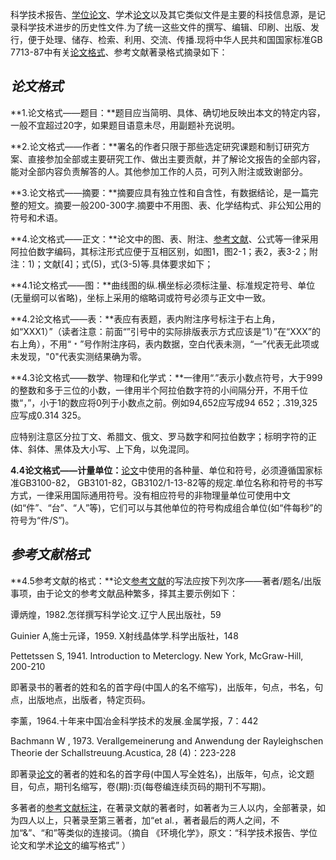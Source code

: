科学技术报告、[学位论文](http://www.cnki.com.cn/delivery/biyelunwen-geshixuantidabian-0.htm)、学术[论文](http://www.cnki.com.cn/delivery/lunwen-ruhexielunwen-0.htm)以及其它类似文件是主要的科技信息源，是记录科学技术进步的历史性文件.为了统一这些文件的撰写、编辑、印刷、出版、发行，便于处理、储存、检索、利用、交流、传播.现将中华人民共和国国家标准GB 7713-87中有关[论文格式](http://www.cnki.com.cn/delivery/lunwen-lunwengeshi-1.htm)、参考文献著录格式摘录如下：

## *论文格式*

**1.论文格式——题目：**题目应当简明、具体、确切地反映出本文的特定内容，一般不宜超过20字，如果题目语意未尽，用副题补充说明。

**2.论文格式——作者：**署名的作者只限于那些选定研究课题和制订研究方案、直接参加全部或主要研究工作、做出主要贡献，并了解论文报告的全部内容，能对全部内容负责解答的人。其他参加工作的人员，可列入附注或致谢部分。

**3.论文格式——摘要：**摘要应具有独立性和自含性，有数据结论，是一篇完整的短文。摘要一般200-300字.摘要中不用图、表、化学结构式、非公知公用的符号和术语。

**4.论文格式——正文：**论文中的图、表、附注、[参考文献](http://www.cnki.com.cn/delivery/lunwen-lunwengeshi-1.htm)、公式等一律采用阿拉伯数字编码，其标注形式应便于互相区别，如图1，图2-1；表2，表3-2；附注：1)；文献[4]；式(5)，式(3-5)等.具体要求如下；

**4.1论文格式——图：**曲线图的纵.横坐标必须标注量、标准规定符号、单位(无量纲可以省略)，坐标上采用的缩略词或符号必须与正文中一致。

**4.2论文格式——表：**表应有表题，表内附注序号标注于右上角，如“XXX1）”（读者注意：前面“”引号中的实际排版表示方式应该是“1）”在“XXX”的右上角），不用“﹡”号作附注序码，表内数据，空白代表未测，“一”代表无此项或未发现，"0"代表实测结果确为零。

**4.3论文格式——数学、物理和化学式：**一律用“.”表示小数点符号，大于999的整数和多于三位的小数，一律用半个阿拉伯数字符的小间隔分开，不用千位擞“，”，小于1的数应将0列于小数点之前。例如94,652应写成94 652；.319,325应写成0.314 325。

应特别注意区分拉丁文、希腊文、俄文、罗马数字和阿拉伯数字；标明字符的正体、斜体、黑体及大小写、上下角，以免混同。

**4.4论文格式——计量单位：**[论文](http://www.cnki.com.cn/delivery/lunwen-ruhexielunwen-0.htm)中使用的各种量、单位和符号，必须遵循国家标准GB3100-82， GB3101-82，GB3102/1-13-82等的规定.单位名称和符号的书写方式，一律采用国际通用符号。没有相应符号的非物理量单位可使用中文(如“件”、“台”、“人”等)，它们可以与其他单位的符号构成组合单位(如“件每秒”的符号为“件/S”)。

## *参考文献格式*

**4.5参考文献的格式：**论文[参考文献](http://www.cnki.com.cn/delivery/lunwen-lunwengeshi-1.htm)的写法应按下列次序——著者/题名/出版事项，由于论文的参考文献品种繁多，择其主要示例如下：

谭炳煌，1982.怎徉撰写科学论文.辽宁人民出版社，59

Guinier A,施士元译，1959. X射线晶体学.科学出版社，148

Pettetssen S, 1941. Introduction to Meterclogy. New York, McGraw-Hill, 200-210

即著录书的著者的姓和名的首字母(中国人的名不缩写)，出版年，句点，书名，句点，出版地点，出版者，特定页码。

李薰，1964.十年来中国冶金科学技术的发展.金属学报，7：442

Bachmann W , 1973. Verallgemeinerung and Anwendung der Rayleighschen Theorie der Schallstreuung.Acustica, 28 (4)：223-228

即著录[论文](http://www.cnki.com.cn/delivery/lunwen-ruhexielunwen-0.htm)的著者的姓和名的首字母(中国人写全姓名)，出版年，句点，论文题目，句点，期刊名缩写，卷(期):页(每卷编连续页码的期刊不写期)。

多著者的[参考文献标注](http://www.cnki.com.cn/delivery/lunwen-lunwengeshi-1.htm)，在著录文献的著者时，如著者为三人以内，全部著录，如为四人以上，只著录至第三著者，加“et al.，著者最后的两人之间，不加“&”、“和”等类似的连接词。（摘自 《环境化学》，原文：“科学技术报告、学位论文和学术[论文](http://www.cnki.com.cn/delivery/lunwen-ruhexielunwen-0.htm)的编写格式” ）